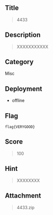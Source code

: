 ## Title

>  4433

## Description

> XXXXXXXXXXX

## Category

Misc

## Deployment

- offline

## Flag

`flag{VERYGOOD}`

## Score

> 100

## Hint

> XXXXXXXX

## Attachment

> 4433.zip


